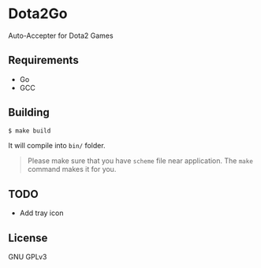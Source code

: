# Dota2Go

Auto-Accepter for Dota2 Games

## Requirements

  - Go
  - GCC

## Building

```sh
$ make build
```

It will compile into `bin/` folder.

>Please make sure that you have `scheme` file near application. The `make` command makes it for you.

## TODO

 - Add tray icon

License
----
GNU GPLv3
